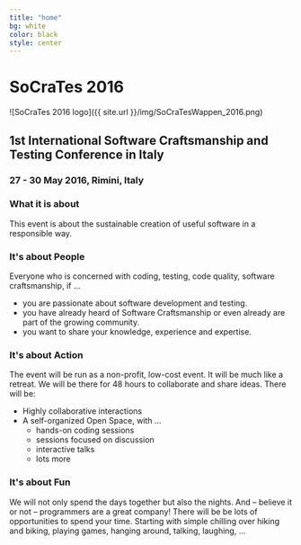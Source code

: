 ```yaml
---
title: "home"
bg: white
color: black
style: center
---
```


# **SoCraTes 2016**
<!-- {: .text-purple} -->
![SoCraTes 2016 logo]({{ site.url }}/img/SoCraTesWappen_2016.png)

## 1st International Software Craftsmanship and Testing Conference in Italy

### 27 - 30 May 2016, Rimini, Italy
<!-- {: .text-purple} -->





### What it is about
This event is about the sustainable creation of useful software in a responsible way.

### It's about People
Everyone who is concerned with coding, testing, code quality, software craftsmanship, if ...

* you are passionate about software development and testing.
* you have already heard of Software Craftsmanship or even already are part of the growing community.
* you want to share your knowledge, experience and expertise.

### It's about Action
The event will be run as a non-profit, low-cost event. It will be much like a retreat. We will be there for 48 hours to collaborate and share ideas. There will be:

* Highly collaborative interactions
* A self-organized Open Space, with ...
  * hands-on coding sessions
  * sessions focused on discussion
  * interactive talks
  * lots more

### It's about Fun
We will not only spend the days together but also the nights. And – believe it or not – programmers are a great company! There will be be lots of opportunities to spend your time. Starting with simple chilling over hiking and biking, playing games, hanging around, talking, laughing, ...

